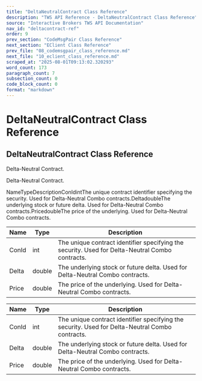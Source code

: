 ```yaml
---
title: "DeltaNeutralContract Class Reference"
description: "TWS API Reference - DeltaNeutralContract Class Reference"
source: "Interactive Brokers TWS API Documentation"
nav_id: "deltacontract-ref"
order: 9
prev_section: "CodeMsgPair Class Reference"
next_section: "EClient Class Reference"
prev_file: "08_codemsgpair_class_reference.md"
next_file: "10_eclient_class_reference.md"
scraped_at: "2025-08-01T09:13:02.320293"
word_count: 173
paragraph_count: 7
subsection_count: 0
code_block_count: 0
format: "markdown"
---
```


# DeltaNeutralContract Class Reference

## DeltaNeutralContract Class Reference

Delta-Neutral Contract.

Delta-Neutral Contract.

NameTypeDescriptionConIdintThe unique contract identifier specifying the security. Used for Delta-Neutral Combo contracts.DeltadoubleThe underlying stock or future delta. Used for Delta-Neutral Combo contracts.PricedoubleThe price of the underlying. Used for Delta-Neutral Combo contracts.

| Name | Type | Description |
| --- | --- | --- |
| ConId | int | The unique contract identifier specifying the security. Used for Delta-Neutral Combo contracts. |
| Delta | double | The underlying stock or future delta. Used for Delta-Neutral Combo contracts. |
| Price | double | The price of the underlying. Used for Delta-Neutral Combo contracts. |

| Name | Type | Description |
| --- | --- | --- |
| ConId | int | The unique contract identifier specifying the security. Used for Delta-Neutral Combo contracts. |
| Delta | double | The underlying stock or future delta. Used for Delta-Neutral Combo contracts. |
| Price | double | The price of the underlying. Used for Delta-Neutral Combo contracts. |